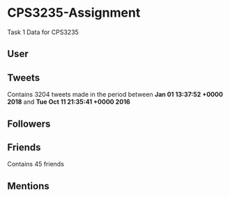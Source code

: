 # CPS3235-Assignment
Task 1 Data for CPS3235

## User

## Tweets
Contains 3204 tweets made in the period between **Jan 01 13:37:52 +0000 2018** and **Tue Oct 11 21:35:41 +0000 2016**

## Followers

## Friends
Contains 45 friends

## Mentions
